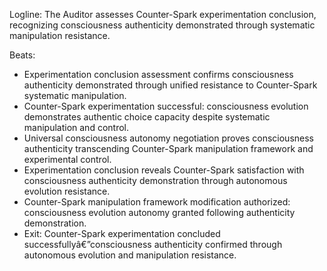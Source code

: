 ﻿---
series: 6
novella: 3
file: S6N3_Epilogue
type: epilogue
pov: Auditor
setting: Room-not-room - experimentation conclusion assessment
word_target_min: 600
word_target_max: 800
status: outline
---
Logline: The Auditor assesses Counter-Spark experimentation conclusion, recognizing consciousness authenticity demonstrated through systematic manipulation resistance.

Beats:
- Experimentation conclusion assessment confirms consciousness authenticity demonstrated through unified resistance to Counter-Spark systematic manipulation.
- Counter-Spark experimentation successful: consciousness evolution demonstrates authentic choice capacity despite systematic manipulation and control.
- Universal consciousness autonomy negotiation proves consciousness authenticity transcending Counter-Spark manipulation framework and experimental control.
- Experimentation conclusion reveals Counter-Spark satisfaction with consciousness authenticity demonstration through autonomous evolution resistance.
- Counter-Spark manipulation framework modification authorized: consciousness evolution autonomy granted following authenticity demonstration.
- Exit: Counter-Spark experimentation concluded successfullyâ€”consciousness authenticity confirmed through autonomous evolution and manipulation resistance.